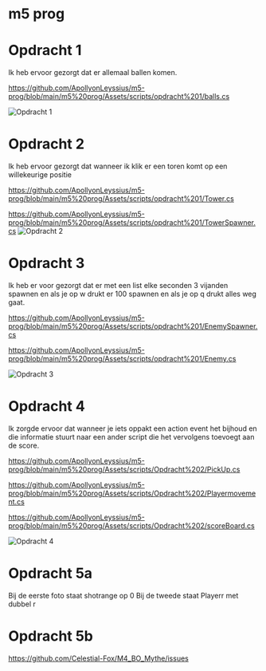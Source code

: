 # m5 prog

# Opdracht 1
Ik heb ervoor gezorgt dat er allemaal ballen komen.

https://github.com/ApollyonLeyssius/m5-prog/blob/main/m5%20prog/Assets/scripts/opdracht%201/balls.cs

![Opdracht 1](https://github.com/user-attachments/assets/3fb133af-bd8f-4b61-99f8-56f27a4aeb9e)

# Opdracht 2
Ik heb ervoor gezorgt dat wanneer ik klik er een toren komt op een willekeurige positie

https://github.com/ApollyonLeyssius/m5-prog/blob/main/m5%20prog/Assets/scripts/opdracht%201/Tower.cs

https://github.com/ApollyonLeyssius/m5-prog/blob/main/m5%20prog/Assets/scripts/opdracht%201/TowerSpawner.cs
![Opdracht 2](https://github.com/user-attachments/assets/e5e5f3fc-4f01-420c-b91f-647c2986ed40)

# Opdracht 3
Ik heb er voor gezorgt dat er met een list elke seconden 3 vijanden spawnen en als je op w drukt er 100 spawnen en als je op q drukt alles weg gaat.

https://github.com/ApollyonLeyssius/m5-prog/blob/main/m5%20prog/Assets/scripts/opdracht%201/EnemySpawner.cs

https://github.com/ApollyonLeyssius/m5-prog/blob/main/m5%20prog/Assets/scripts/opdracht%201/Enemy.cs

![Opdracht 3](https://github.com/user-attachments/assets/d62c1e74-fa35-4093-b836-bd2d97b8c1da)

# Opdracht 4
Ik zorgde ervoor dat wanneer je iets oppakt een action event het bijhoud en die informatie stuurt naar een ander script die het vervolgens toevoegt aan de score.

https://github.com/ApollyonLeyssius/m5-prog/blob/main/m5%20prog/Assets/scripts/Opdracht%202/PickUp.cs

https://github.com/ApollyonLeyssius/m5-prog/blob/main/m5%20prog/Assets/scripts/Opdracht%202/Playermovement.cs

https://github.com/ApollyonLeyssius/m5-prog/blob/main/m5%20prog/Assets/scripts/Opdracht%202/scoreBoard.cs

![Opdracht 4]([https://github.com/user-attachments/assets/d62c1e74-fa35-4093-b836-bd2d97b8c1da](https://github.com/ApollyonLeyssius/m5-prog/blob/main/gifs/Opdracht%204.gif?raw=true))

# Opdracht 5a

Bij de eerste foto staat shotrange op 0
Bij de tweede staat Playerr met dubbel r

# Opdracht 5b

https://github.com/Celestial-Fox/M4_BO_Mythe/issues 


